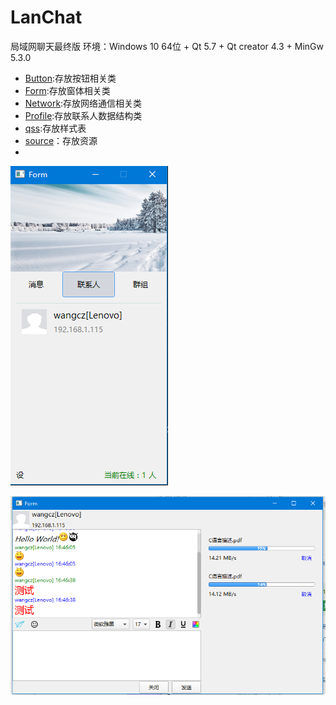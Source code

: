 # LanChat
局域网聊天最终版
环境：Windows 10 64位 + Qt 5.7 + Qt creator 4.3 + MinGw 5.3.0

* [Button](https://github.com/wangchz13/LanChat/tree/master/Button):存放按钮相关类
* [Form](https://github.com/wangchz13/LanChat/tree/master/Form):存放窗体相关类
* [Network](https://github.com/wangchz13/LanChat/tree/master/Network):存放网络通信相关类
* [Profile](https://github.com/wangchz13/LanChat/tree/master/Profile):存放联系人数据结构类
* [qss](https://github.com/wangchz13/LanChat/tree/master/qss):存放样式表
* [source](https://github.com/wangchz13/LanChat/tree/master/source)：存放资源
* 
![Alt text](preview2.png)

![Alt text](/preview.png)
